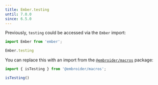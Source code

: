 ```yaml
---
title: Ember.testing
until: 7.0.0
since: 6.5.0
---
```



Previously, `testing` could be accessed via the `Ember` import:
```js
import Ember from 'ember';

Ember.testing
```

You can replace this with an import from the [`@embroider/macros`](https://github.com/embroider-build/embroider/tree/main/packages/macros) package:

```js
import { isTesting } from '@embroider/macros';

isTesting()
```
